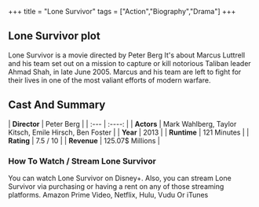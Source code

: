 +++
title = "Lone Survivor"
tags = ["Action","Biography","Drama"]
+++
## Lone Survivor plot
Lone Survivor is a movie directed by Peter Berg It's about Marcus Luttrell and his team set out on a mission to capture or kill notorious Taliban leader Ahmad Shah, in late June 2005. Marcus and his team are left to fight for their lives in one of the most valiant efforts of modern warfare.
## Cast And Summary
| **Director**      | Peter Berg |
    | :---        |    :----:   |
    |  **Actors** | Mark Wahlberg, Taylor Kitsch, Emile Hirsch, Ben Foster |
    | **Year**   | 2013    |
    |  **Runtime** | 121 Minutes |
    |  **Rating** | 7.5 / 10 | 
    |  **Revenue** | 125.07$ Millions |
### How To Watch / Stream Lone Survivor
You can watch Lone Survivor on Disney+.
Also, you can stream Lone Survivor via purchasing or having a rent on any of those streaming platforms.
Amazon Prime Video, Netflix, Hulu, Vudu Or iTunes